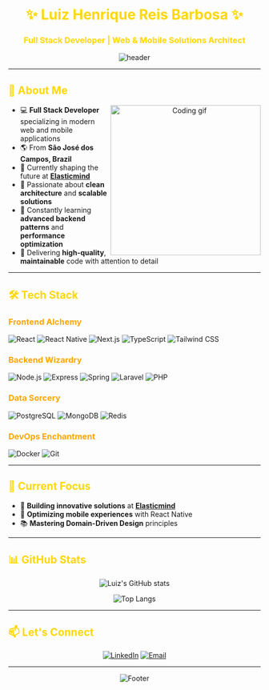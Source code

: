 <div align="center">
  
# <span style="color: #FFD700;">✨ Luiz Henrique Reis Barbosa ✨</span>

### <span style="color: #FFD700;">Full Stack Developer | Web & Mobile Solutions Architect</span>

![header](https://capsule-render.vercel.app/api?type=waving&color=gradient&height=250&section=header&text=Luiz%20Henrique&fontSize=80&fontAlignY=40&desc=Building%20digital%20experiences%20that%20matter&descAlignY=65&descSize=20)

</div>

---

## <span style="color: #FFD700;">🚀 About Me</span>

<div align="center">
  
<a href="#">
  <img src="https://media.giphy.com/media/fkZukR450RQ1qnGaq9/giphy.gif" width="300" align="right" alt="Coding gif">
</a>

</div>

- 💻 **Full Stack Developer** specializing in modern web and mobile applications
- 🌎 From **São José dos Campos, Brazil**
- 🏢 Currently shaping the future at **[Elasticmind](https://elasticmind.com.br/)**
- 🧠 Passionate about **clean architecture** and **scalable solutions**
- 🌱 Constantly learning **advanced backend patterns** and **performance optimization**
- 🎯 Delivering **high-quality**, **maintainable** code with attention to detail

---

## <span style="color: #FFD700;">🛠 Tech Stack</span>

### <span style="color: #FFA500;">Frontend Alchemy</span>

![React](https://img.shields.io/badge/-React-61DAFB?style=for-the-badge&logo=react&logoColor=black&labelColor=black)
![React Native](https://img.shields.io/badge/-React%20Native-61DAFB?style=for-the-badge&logo=react&logoColor=black&labelColor=black)
![Next.js](https://img.shields.io/badge/-Next.js-000000?style=for-the-badge&logo=nextdotjs&logoColor=white&labelColor=000000)
![TypeScript](https://img.shields.io/badge/-TypeScript-3178C6?style=for-the-badge&logo=typescript&logoColor=white&labelColor=3178C6)
![Tailwind CSS](https://img.shields.io/badge/-Tailwind%20CSS-06B6D4?style=for-the-badge&logo=tailwindcss&logoColor=white&labelColor=06B6D4)

### <span style="color: #FFA500;">Backend Wizardry</span>

![Node.js](https://img.shields.io/badge/-Node.js-339933?style=for-the-badge&logo=nodedotjs&logoColor=white&labelColor=339933)
![Express](https://img.shields.io/badge/-Express-000000?style=for-the-badge&logo=express&logoColor=white&labelColor=000000)
![Spring](https://img.shields.io/badge/-Spring-6DB33F?style=for-the-badge&logo=spring&logoColor=white&labelColor=6DB33F)
![Laravel](https://img.shields.io/badge/-Laravel-FF2D20?style=for-the-badge&logo=laravel&logoColor=white&labelColor=FF2D20)
![PHP](https://img.shields.io/badge/-PHP-777BB4?style=for-the-badge&logo=php&logoColor=white&labelColor=777BB4)

### <span style="color: #FFA500;">Data Sorcery</span>

![PostgreSQL](https://img.shields.io/badge/-PostgreSQL-4169E1?style=for-the-badge&logo=postgresql&logoColor=white&labelColor=4169E1)
![MongoDB](https://img.shields.io/badge/-MongoDB-47A248?style=for-the-badge&logo=mongodb&logoColor=white&labelColor=47A248)
![Redis](https://img.shields.io/badge/-Redis-DC382D?style=for-the-badge&logo=redis&logoColor=white&labelColor=DC382D)

### <span style="color: #FFA500;">DevOps Enchantment</span>

![Docker](https://img.shields.io/badge/-Docker-2496ED?style=for-the-badge&logo=docker&logoColor=white&labelColor=2496ED)
![Git](https://img.shields.io/badge/-Git-F05032?style=for-the-badge&logo=git&logoColor=white&labelColor=F05032)

---

## <span style="color: #FFD700;">🌟 Current Focus</span>

- 🔭 **Building innovative solutions** at **[Elasticmind](https://elasticmind.com.br/)**
- 📱 **Optimizing mobile experiences** with React Native
- 📚 **Mastering Domain-Driven Design** principles

---

## <span style="color: #FFD700;">📊 GitHub Stats</span>

<div align="center">

![Luiz's GitHub stats](https://github-readme-stats.vercel.app/api?username=luiz-henrique-reis-barbosa&show_icons=true&theme=radical&count_private=true&include_all_commits=true)

![Top Langs](https://github-readme-stats.vercel.app/api/top-langs/?username=luiz-henrique-reis-barbosa&layout=compact&theme=radical&hide=html,css)

</div>

---

## <span style="color: #FFD700;">📫 Let's Connect</span>

<div align="center">

[![LinkedIn](https://img.shields.io/badge/LinkedIn-0077B5?style=for-the-badge&logo=linkedin&logoColor=white)](https://www.linkedin.com/in/luiz-henrique-reis-barbosa/)
[![Email](https://img.shields.io/badge/Email-D14836?style=for-the-badge&logo=gmail&logoColor=white)](mailto:LHcontato@outlook.com)

</div>

---

<div align="center">

![Footer](https://capsule-render.vercel.app/api?type=waving&color=gradient&height=150&section=footer&text=Thanks%20for%20visiting!&fontSize=40&fontAlignY=65)

</div>
